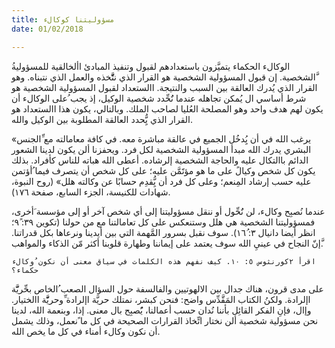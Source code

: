 ```yaml
---
title: مسؤوليتنا كوكالء
date: 01/02/2018

---
```


ُالوكالء الحكماء يتميَّزون باستعدادهم لقبول وتنفيذ المبادئ األخالقية للمسؤولية َّالشخصية. إن قبول المسؤولية الشخصية هو القرار الذي نتََّّخذه والعمل الذي نتبناه. وهو القرار الذي يُدرك العالقة بين السبب والنتيجة. االستعداد لقبول المسؤولية الشخصية هو شرط أساسي ال يُمكن تجاهله عندما نَُحِّدد شخصية الوكيل، إذ يجب ُعلى الوكالء أن يكون لهم هدف واحد وهو المصلحة العُليا لصاحب الملك. وبالتالي، يكون هذا االستعداد هو القرار الذي يُِّحدد العالقة المطلوبة بين الوكيل والله.

«يرغب الله في أن يُِدخُل الجميع في عالقة مباشرة معه. في كافة معامالته مع ِّالجنس البشري يدرك الله مبدأ المسؤولية الشخصية لكل فرد. ويحفزنا ألن يكون لدينا الشعور الدائم باالتكال عليه والحاجة الشخصية إلرشاده. أعطى الله هباته للناس كأفراد. بذلك يكون كل شخص وكيالً على ما هو مؤتََمَّن عليه؛ على كل شخص أن يتصرف فيما ُأؤتمن عليه حسب إرشاد المِنعم؛ وعلى كل فرد أن يُِّقدِم حسابًا عن وكالته هلل» (روح النبوة، شهادات للكنيسة، الجزء السابع، صفحة ١٧٦).

عندما نُصبِح وكالء، لن نَُحِّول أو ننقل مسؤوليتنا إلى أي شخص آخر أو إلى مؤسسة َأخرى، فمسؤوليتنا الشخصية هي هلل وستنعكس على كل تعامالتنا مع من حولنا (تكوين ٣٩: ٩ً؛ انظر أيضا دانيال ٣: ١٦ُ). سوف نقبل بسرور المَّهمة التي بين أيدينا ونرعاها بكل قدراتنا. َّإنّ النجاح في عينيِ الله سوف يعتمد على إيماننا وطهارة قلوبنا أكثر مّن الذكاء والمواهب.

`اقرأ ۲كورنثوس ٥: ١٠. كيف نفهم هذه الكلمات في سياق معنى أن نكون ُوكالء حكماء؟`

على مدى قرون، هناك جدال بين الالهوتيين والفالسفة حول السؤال الصعب ُالخاص بحِّريََّّة اإلرادة. ولكنُ الكتاب المَقَّدِّس واضح: فنحن كبشر، نمتلك حريَّة اإلرادة ِّوحريََّّة االختيار. وإال، فإنِ الفكر القائِل بأننا نُدان حسب أعمالنا، يًُصبِح بال معنى. إذا، وبنعمة الله، لدينا نحن مسؤولية شخصية ألن نختار اتِّخاذ القرارات الصحيحة في كل ما ًنعمل، وذلك يشمل أن نكون وكالء أمناء في كل ما يخص الله.